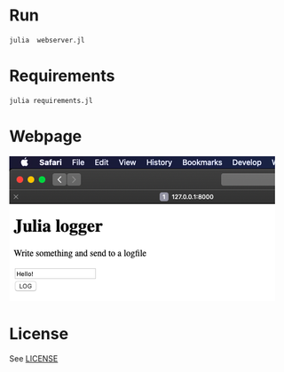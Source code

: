 # Run

```bash
julia  webserver.jl
```

# Requirements

```bash
julia requirements.jl
```


# Webpage

![](server.png)

# License

See [LICENSE](LICENSE)

